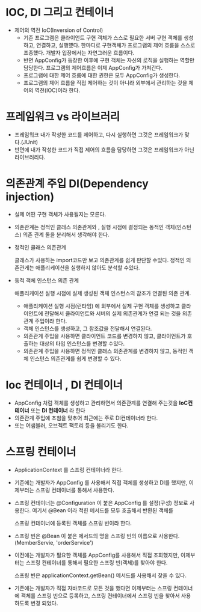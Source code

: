 #  IOC, DI 그리고 컨테이너

* 제어의 역전 IoC(Inversion of Control)
  * 기존 프로그램은 클라이언트 구현 객체가 스스로 필요한 서버 구현 객체를 생성하고, 연결하고, 실행헀다. 한마디로 구현객체가 프로그램의 제어 흐름을 스스로 조종헀다. 개발자 입장에서는 자연그러운 흐름이다.
  * 반면 AppConfig가 등장한 이후에 구현 객체는 자신의 로직을 실행하는 역할만 담당한다. 프로그램의 제어흐름은 이제  AppConfig가 가져간다.
  * 프로그램에 대한 제어 흐름에 대한 권한은 모두 AppConfig가 생성한다.
  * 프로그램의 제어 흐름을 직접 제어하는 것이 아니라 외부에서 관리하는 것을 제어의 역전(IOC)이라 한다.

# 프레임워크 vs 라이브러리

* 프레임워크 내가 작성한 코드를 제어하고, 다시 실행하면 그것은 프레임워크가 맞다.(JUnit)
* 반면에 내가 작성한 코드가 직접 제어의 흐름을 담당하면 그것은 프레임워크가 아닌 라이브러리다.

# 의존관계 주입 DI(Dependency injection)

* 실제 어떤 구현 객체가 사용될지는 모른다.

* 의존관계는 정적인 클래스 의존관계와 , 실행 시점에 결정되는 동적인 객체(인스턴스) 의존 관계 둘을 분리해서 생각해야 한다.

* 정적인 클래스 의존관계

  클래스가 사용하는 import코드만 보고 의존관계를 쉽게 판단할 수있다. 정적인 의존관게는 애플리케이션을 실행하지 않아도 분석할 수있다.

* 동적 객체 인스턴스 의존 관계

  애플리케이션 실행 시점에 실제 생성된 객체 인스턴스의 참조가 연결된 의존 관계.

  * 애플리케이션 실행 시점(런타임) 에 외부에서 실제 구현 객체를 생성하고 클라이언트에 전달해서 클라이언트와 서버의 실제 의존관계가 연결 되는 것을 의존관계 주입이라 한다.
  * 객체 인스턴스를 생성하고, 그 참조값을 전달해서 연결된다.
  * 의존관게 주입을 사용하면 클라이언트 코드를 변경하지 않고, 클라이언트가 호출하는 대상의 타입 인스턴스를 변경할 수있다.
  * 의존관계 주입을 사용하면 정적인 클래스 의존관계를 변경하지 않고, 동적인 객체 인스턴스 의존관게를 쉽게 변경할 수 있다.

# Ioc 컨테이너 , DI 컨테이너

* AppConfig 처럼 객체를 생성하고 관리하면서 의존관계를 연결해 주는것을 **IoC컨테이너** 또는 **DI 컨테이너** 라 한다
* 의존관계 주입에 초첨을 맞추어 최근에는 주로 DI컨테이너라 한다.
* 또는 어샘블러, 오브젝트 팩토리 등을 불리기도 한다.

# 스프링 컨테이너

* ApplicationContext 를 스프링 컨테이너라 한다.

* 기존에는 개발자가 AppConfig 를 사용해서 직접 객체를 생성하고 DI를 했지만, 이제부터는 스프링 컨테이너를 통해서 사용한다.

* 스프링 컨테이너는 @Configuration 이 붙은 AppConfig 를 설정(구성) 정보로 사용한다. 여기서 @Bean 이라 적힌 메서드를 모두 호출해서 반환된 객체를 

  스프링 컨테이너에 등록된 객체를 스프링 빈이라 한다.

* 스프링 빈은 @Bean 이 붙은 메서드의 명을 스프링 빈의 이름으로 사용한다.(MemberServie, 'orderService')

* 이전에는 개발자가 필요한 객체를 AppConfig를 사용해서 직접 조회했지만, 이제부터는 스프링 컨테이너를 통해서 필요한 스프링 빈(객체)를 찾아야 한다.

  스프링 빈은 applicationContext.getBean() 메서드를 사용해서 찾을 수 있다.

* 기존에는 개발자가 직접 자바코드로 모든 것을 했다면 이제부터는 스프링 컨테이너에 객체를 스프링 빈으로 등록하고, 스프링 컨테이너에서 스프링 빈을 찾아서 사용하도록 변경 되었다.